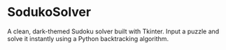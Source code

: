 # SodukoSolver
A clean, dark-themed Sudoku solver built with Tkinter. Input a puzzle and solve it instantly using a Python backtracking algorithm.
